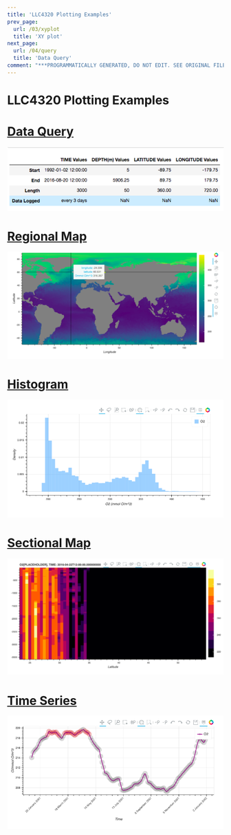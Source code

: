 ```yaml
---
title: 'LLC4320 Plotting Examples'
prev_page:
  url: /03/xyplot
  title: 'XY plot'
next_page:
  url: /04/query
  title: 'Data Query'
comment: "***PROGRAMMATICALLY GENERATED, DO NOT EDIT. SEE ORIGINAL FILES IN /content***"
---
```

# LLC4320 Plotting Examples

# [Data Query](https://veerg24.github.io/myonlinebook/04/regionalmap.html)
[![](query.png)](https://veerg24.github.io/myonlinebook/04/regionalmap.html)
# [Regional Map](https://veerg24.github.io/myonlinebook/04/regionalmap.html)
[![](regionalmap.png)](https://veerg24.github.io/myonlinebook/04/regionalmap.html)
# [Histogram](https://veerg24.github.io/myonlinebook/04/histogram.html)
[![](histogram.png)](https://veerg24.github.io/myonlinebook/04/histogram.html)
# [Sectional Map](https://veerg24.github.io/myonlinebook/04/sectionalmap.html)
[![](sectionalmap.png)](https://veerg24.github.io/myonlinebook/04/sectionalmap.html)
# [Time Series](https://veerg24.github.io/myonlinebook/04/timeseries.html)
[![](timeseries.png)](https://veerg24.github.io/myonlinebook/04/timeseries.html)
